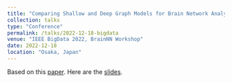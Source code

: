 ```yaml
---
title: "Comparing Shallow and Deep Graph Models for Brain Network Analysis"
collection: talks
type: "Conference"
permalink: /talks/2022-12-18-bigdata
venue: "IEEE BigData 2022, BrainNN Workshop"
date: 2022-12-18
location: "Osaka, Japan"
---
```


Based on this <a href="https://github.com/ethanjyoung/ethanjyoung.github.io/raw/master/files/Comparing_Shallow_and_Deep_Graph_Models_for_Brain_Network_Analysis.pdf" download>paper</a>. Here are the <a href="https://github.com/ethanjyoung/ethanjyoung.github.io/raw/master/files/brainnn_slides.pdf" download>slides</a>.
